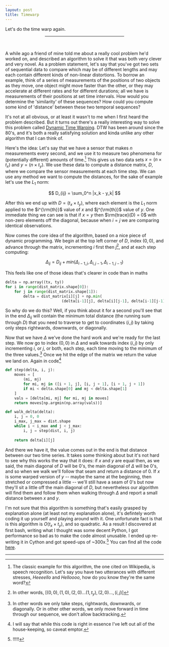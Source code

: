 ```yaml
---
layout: post
title: Timewarp
---
```


Let's do the time warp again.

<center><hr style="width:50%"></center>
<br>

A while ago a friend of mine told me about a really cool problem he'd worked on, and described an algorithm to solve it that was both very clever and very novel. As a problem statement, let's say that you've got two sets of sequential data to compare which may be of different lengths and may each contain different kinds of non-linear distortions. To borrow an example, think of a series of measurements of the positions of two objects as they move, one object might move faster than the other, or they may accelerate at different rates and for different durations; all we have is measurements of their positions at set time intervals. How would you determine the 'similarity' of these sequences? How could you compute some kind of 'distance' between these two temporal sequences? 


It's not at all obvious, or at least it wasn't to me when I first heard the problem described. But it turns out there's a really interesting way to solve this problem called [Dynamic Time Warping](https://en.wikipedia.org/wiki/Dynamic_time_warping). DTW has been around since the 80's, and it's both a really satisfying solution and kinda unlike any other algorithm that I can think of.

Here's the idea: Let's say that we have a sensor that makes $n$ measurements every second, and we use it to measure two phenomena for (potentially different) amounts of time.[^1] This gives us two data sets $x = (n \times t_x)$ and $y = (n \times t_y)$. We use these data to compute a distance matrix, $D$, where we compare the sensor measurements at each time step. We can use any method we want to compute the distances, for the sake of example let's use the $L_1$ norm:

$$
D_{ij} = \sum_0^n |x_k - y_k|
$$

After this we end up with $D = (t_x \times t_y)$, where each element is the $L_1$ norm applied to the $i^{\rm{th}}$ value of $x$ and $j^{\rm{th}}$ value of $y$. One immediate thing we can see is that if $x = y$ then $\rm{trace}(D) = 0$ with non-zero elements off the diagonal, because when $i = j$ we are comparing identical observations.

Now comes the core idea of the algorithm, based on a nice piece of dynamic programming. We begin at the top left corner of $D$, index $(0, 0)$, and advance through the matrix, incrementing $i$ first then $j$[^2], and at each step computing:

$$
\Delta_{ij} = D_{ij} + min(\Delta_{i-1, j}, \Delta_{i, j-1}, \Delta_{i-1, j-1})
$$

This feels like one of those ideas that's clearer in code than in maths


```python
delta = np.array((tx, ty))
for i in range(dist_matrix.shape[0]):
    for j in range(dist_matrix.shape[1]):
        delta = dist_matrix[i][j] + np.min(
                         (delta[i-1][j], delta[i][j-1], delta[i-1][j-1]))
```

So why do we do this? Well, if you think about it for a second you'll see that in the end $\Delta_{ij}$ will contain the minimum total distance (the running sum through $D$) that you need to traverse to get to coordinates $(i, j)$ by taking only steps rightwards, downwards, or diagonally. 

Now that we have $\Delta$ we've done the hard work and we're ready for the last step. We now go to index $(0, 0)$ in $\Delta$ and walk towards index $(i, j)$ by only incrementing $i$, or $j$, or both, each step, each time moving to the minimum of the three values.[^3] Once we hit the edge of the matrix we return the value we land on. Again in code[^4]


```python
def step(delta, i, j):
    moves = [
        (mi, mj)
        for mi, mj in ([i + 1, j], [i, j + 1], [i + 1, j + 1])
        if mi < delta.shape[0] and mj < delta.shape[1]
    ]
    vals = [delta[mi, mj] for mi, mj in moves]
    return moves[np.argmin(np.array(vals))]

def walk_delta(delta):
    i, j = 0, 0
    i_max, j_max = dist.shape
    while i < i_max and j < j_max:
        i, j = step(dist, i, j)
        
    return delta[i][j]
```


And there we have it, the value comes out in the end is that distance between our two time series. It takes some thinking about but it's not hard to see why this works the way that it does: if $x$ and $y$ are equal then, as we said, the main diagonal of $D$ will be $0$'s, the main diagonal of $\Delta$ will be $0$'s, and so when we walk we'll follow that seam and return a distance of $0$. If $x$ is some warped version of $y$ -- maybe the same at the beginning, then stretched or compressed a little -- we'll still have a seam of $0$'s but now they'll sit a little off the main diagonal of $D$, but nevertheless our algorithm will find them and follow them when walking through $\Delta$ and report a small distance between $x$ and $y$.


I'm not sure that this algorithm is something that's easily grasped by explanation alone (at least not my explanation alone), it's defintely worth coding it up yourself and playing around with it. One unfortunate fact is that is this algorithm is $O(t_x \times t_y)$, and so quadratic. As a result I discovered at first bash, writing what I thought was some decent Python, I got performance so bad as to make the code almost unusable. I ended up re-writing it in Cython and got speed-ups of ~300x.[^5] You can find all the code [here](https://github.com/neal-o-r/timewarp).

---

[^1]: The classic example for this algorithm, the one cited on Wikipedia, is speech recognition. Let's say you have two utterances with different stresses, *Heeeello* and *Helloooo*, how do you know they're the same word?

[^2]: In other words, $[(0, 0), (1, 0), (2, 0)\dots(1, t_y), (2, 0)\dots, (i, j)]$


[^3]: In other words we only take steps, rightwards, downwards, or diagonally. Or in other other words, we only move forward in time through our sequence, we don't allow backtracking.

[^4]: I will say that while this code is right in essence I've left out all of the house-keeping, so caveat emptor.

[^5]: !!!!!

